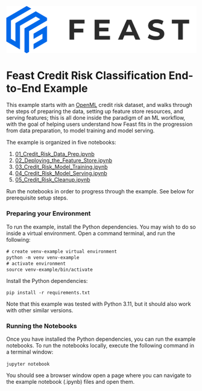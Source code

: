 
![Feast_Logo](https://raw.githubusercontent.com/feast-dev/feast/master/docs/assets/feast_logo.png)

# Feast Credit Risk Classification End-to-End Example

This example starts with an [OpenML](https://openml.org) credit risk dataset, and walks through the steps of preparing the data, setting up feature store resources, and serving features; this is all done inside the paradigm of an ML workflow, with the goal of helping users understand how Feast fits in the progression from data preparation, to model training and model serving.

The example is organized in five notebooks:
1. [01_Credit_Risk_Data_Prep.ipynb](01_Credit_Risk_Data_Prep.ipynb)
2. [02_Deploying_the_Feature_Store.ipynb](02_Deploying_the_Feature_Store.ipynb)
3. [03_Credit_Risk_Model_Training.ipynb](03_Credit_Risk_Model_Training.ipynb)
4. [04_Credit_Risk_Model_Serving.ipynb](04_Credit_Risk_Model_Serving.ipynb)
5. [05_Credit_Risk_Cleanup.ipynb](05_Credit_Risk_Cleanup.ipynb)

Run the notebooks in order to progress through the example. See below for prerequisite setup steps.

### Preparing your Environment
To run the example, install the Python dependencies. You may wish to do so inside a virtual environment. Open a command terminal, and run the following:

```
# create venv-example virtual environment
python -m venv venv-example
# activate environment
source venv-example/bin/activate
```

Install the Python dependencies:
```
pip install -r requirements.txt
```

Note that this example was tested with Python 3.11, but it should also work with other similar versions.

### Running the Notebooks
Once you have installed the Python dependencies, you can run the example notebooks. To run the notebooks locally, execute the following command in a terminal window:

```jupyter notebook```

You should see a browser window open a page where you can navigate to the example notebook (.ipynb) files and open them.
